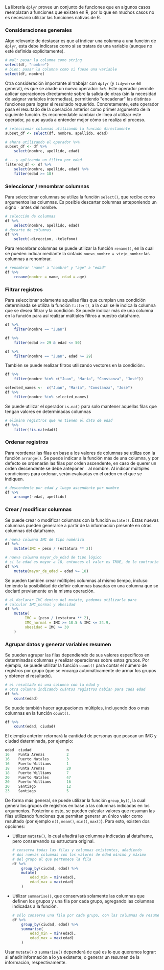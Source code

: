 La librería `dplyr` provee un conjunto de funciones que en algunos casos reemplazan a funciones que existen en R, por lo que en muchos casos no es necesario utilizar las funciones nativas de R.

### Consideraciones generales
Algo relevante de destacar es que al indicar una columna a una función de  `dplyr`, esta debe indicarse como si se tratara de una variable (aunque no esté definida explícitamente).
```r
# mal: pasar la columna como string
select(df, "nombre")
# bien: pasar la columna como si fuese una variable
select(df, nombre)
```

Otra consideración importante al trabajar con `dplyr` (y `tidyverse` en general), es que se añade un nuevo operador: `%>%`. Este operador permite aplicar operaciones directamente sobre la salida de otras (sin la necesidad de asignar variables intermedias), permitiendo "encadenar" las distintas funciones para lograr el resultado requerido. Concretamente, este operador pasa el resultado de la operación anterior como primer argumento de la siguiente función.
Es recomendable cambiar de línea al utilizar este operador, ya que ayuda a entender mejor cómo se realiza el proceso.
```r
# seleccionar columnas utilizando la función directamente
subset_df <- select(df, nombre, apellido, edad)

# ahora utilizando el operador %>%
subset_df <- df %>%
	select(nombre, apellido, edad)

# ...y aplicando un filtro por edad
filtered_df <- df %>%
	select(nombre, apellido, edad) %>%
	filter(edad >= 18)
```

### Seleccionar / renombrar columnas
Para seleccionar columnas se utiliza la función `select()`, que recibe como argumentos las columnas. Es posible descartar columnas anteponiendo un signo `-` antes del nombre.
```r
# selección de columnas
df %>%
	select(nombre, apellido, edad)
# decarte de columnas
df %>%
	select(-direccion, -telefono)
```
Para renombrar columnas se puede utilizar la función `rename()`, en la cual se pueden indicar mediante la sintaxis `nuevo_nombre = viejo_nombre` las columnas a renombrar.
```r
# renombrar "name" a "nombre" y "age" a "edad"
df %>%
	rename(nombre = name, edad = age)
```

### Filtrar registros
Para seleccionar solamente aquellas filas que cumplan una condición determinada se utiliza la función  `filter()`, a la cual se le indica la columna que se desea filtrar y la condición. Se puede indicar más de una columna en la función para así realizar múltiples filtros a nuestro dataframe.
```r
df %>%
    filter(nombre == "Juan")

df %>%
    filter(edad >= 29 & edad <= 50)

df %>%
    filter(nombre == "Juan", edad >= 29)
```

También se puede realizar filtros utilizando vectores en la condición:.
```r
df %>%
    filter(nombre %in% c("Juan", "María", "Constanza", "José"))

selected_names <-  c("Juan", "María", "Constanza", "José")
df %>%
	filter(nombre %in% selected_names)
```

Se puede utilizar el operador `is.na()` para solo mantener aquellas filas que tengan valores en determinadas columnas
```r
# elimina registros que no tienen el dato de edad
df %>%
	filter(!is.na(edad))
```

### Ordenar registros
Para reordenar las filas en base a los valores de columnas se utiliza con la función `arrange()`. Se puede indicar a la función más de una columna, y por defecto se ordenarán las filas por orden ascendente, en caso de querer un orden descendente se debe anteponer `-` al nombre. Al indicar múltiples condiciones para ordenar, serán evaluadas en el orden en el que se indiquen.
```r
# descendente por edad y luego ascendente por nombre
df %>%
	arrange(-edad, apellido)
```

### Crear / modificar columnas
Se puede crear o modificar columnas con la función `mutate()`. Estas nuevas columnas pueden generarse a partir de la información presente en otras columnas del dataframe.

```r
# nueva columna IMC de tipo numérica
df %>%
	mutate(IMC = peso / (estatura ** 2))

# nueva columna mayor_de_edad de tipo lógico
# si la edad es mayor a 18, entonces el valor es TRUE, de lo contrario es FALSE
df %>% 
	mutate(mayor_de_edad = edad >= 18)
```

Se pueden también crear múltiples columnas al mismo tiempo, incluso teniendo la posibilidad de definir columnas basadas en una columna que se declaró previamente en la misma operación.
```r
# al declarar IMC dentro del mutate, podemos utilizarla para
# calcular IMC_normal y obesidad
df %>%
	mutate(
	     IMC = (peso / (estatura ** 2),
	     IMC_normal = IMC >= 18.5 & IMC <= 24.9,
	     obesidad = IMC >= 30
	)
```

### Agrupar datos y generar variables resumen
Se pueden agrupar las filas dependiendo de sus valores específicos en determinadas columnas y realizar operaciones sobre estos grupos. Por ejemplo, se puede utilizar la función `count()` para contar el número de registros por grupo (que se encarga automáticamente de armar los grupos y obtener el resultado).
```r
# el resultado es una columna con la edad y
# otra columna indicando cuántos registros habían para cada edad
df %>%
	count(edad)
```

Se puede también hacer agrupaciones múltiples, incluyendo dos o más columnas en la función `count()`.
```r
df %>%
	count(edad, ciudad)
```

El ejemplo anterior retornará la cantidad de personas que posean un IMC y ciudad determinada, por ejemplo:
```r
edad  ciudad                n
16    Punta Arenas          2
16    Puerto Natales        3
16    Puerto Williams       1
18    Punta Arenas          20
18    Puerto Williams       7
20    Puerto Natales        47
20    Puerto Williams       16
20    Santiago              12
23    Santiago              5
```

De forma más general, se puede utilizar la función `group_by()`, la cual genera los grupos de registros en base a las columnas indicadas en los argumentos. Posterior a esto, se pueden calcular valores que resuman las filas utilizando funciones que permitan generar un único valor como resultado (por ejemplo `n()`, `mean()`, `min()`, `max()`). Para esto, existen dos opciones:
- Utilizar `mutate()`, lo cual añadirá las columnas indicadas al dataframe, pero conservando su estructura original.
	```r
	# conserva todas las filas y columnas existentes, añadiendo
	# dos nuevas columnas con los valores de edad mínimo y máximo
	# del grupo al que pertenece la fila
	df %>%
		group_by(ciudad, edad) %>%
		mutate(
			edad_min = min(edad),
			edad_max = max(edad)
		)
	```
- Utilizar `summarise()`, que conservará solamente las columnas que definen los grupos y una fila por cada grupo, agregando las columnas indicadas a la función.
	```r
	# sólo conserva una fila por cada grupo, con las columnas de resumen
	df %>%
		group_by(ciudad, edad) %>%
		summarise(
			edad_min = min(edad),
			edad_max = max(edad)
		)
	```
	
Usar `mutate()` o `summarise()` dependerá de qué es lo que queremos lograr: si añadir información a lo ya existente, o generar un resumen de la información, respectivamente.